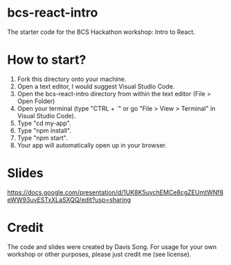 # bcs-react-intro
The starter code for the BCS Hackathon workshop: Intro to React.

# How to start?
1) Fork this directory onto your machine.
2) Open a text editor, I would suggest Visual Studio Code.
3) Open the bcs-react-intro directory from within the text editor (File > Open Folder)
4) Open your terminal (type "CTRL + `" or go "File > View > Terminal" in Visual Studio Code).
5) Type "cd my-app".
6) Type "npm install".
7) Type "npm start".
8) Your app will automatically open up in your browser.

# Slides
https://docs.google.com/presentation/d/1UK8K5uychEMCe8cgZEUmtWNf8eWW93uvESTxXLaSXQQ/edit?usp=sharing

# Credit
The code and slides were created by Davis Song. For usage for your own workshop or other purposes, please just credit me (see license).
